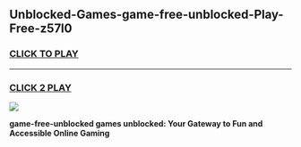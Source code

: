 
## Unblocked-Games-game-free-unblocked-Play-Free-z57l0
<h3>
<a href="https://premium76.site?title=game-free-unblocked&ref=19M">CLICK TO PLAY</a></h3>
<hr>

<h3>
<a href="https://premium76.site?title=game-free-unblocked&ref=19M">CLICK 2 PLAY</a>
  
</h3>

<a href="https://premium76.site?title=game-free-unblocked&ref=19M"><img src="https://clearcache.store/games.png"></a>


**game-free-unblocked games unblocked: Your Gateway to Fun and Accessible Online Gaming**
